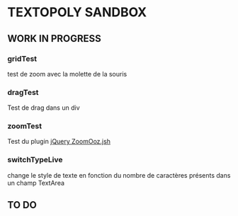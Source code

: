 # TEXTOPOLY SANDBOX

## WORK IN PROGRESS

### gridTest
test de zoom avec la molette de la souris

### dragTest
Test de drag dans un div

### zoomTest
Test du plugin [jQuery ZoomOoz.jsh](http://janne.aukia.com/zoomooz/)

### switchTypeLive
change le style de texte en fonction du nombre de caractères présents dans un champ TextArea

## TO DO
